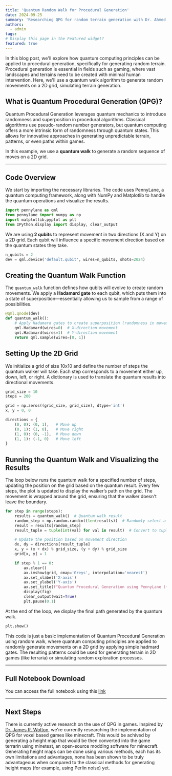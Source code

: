 ```yaml
---
title: 'Quantum Random Walk for Procedural Generation'
date: 2024-09-25
summary: 'Researching QPG for random terrain generation with Dr. Ahmed Farouk'
authors:
  - admin
tags: 
# Display this page in the Featured widget?
featured: true
---
```

In this blog post, we'll explore how quantum computing principles can be applied to procedural generation, specifically for generating random terrain. Procedural generation is essential in fields such as gaming, where vast landscapes and terrains need to be created with minimal human intervention. Here, we'll use a quantum walk algorithm to generate random movements on a 2D grid, simulating terrain generation.

## What is Quantum Procedural Generation (QPG)?

Quantum Procedural Generation leverages quantum mechanics to introduce randomness and superposition in procedural algorithms. Classical algorithms use pseudo-random number generators, but quantum computing offers a more intrinsic form of randomness through quantum states. This allows for innovative approaches in generating unpredictable terrain, patterns, or even paths within games.

In this example, we use a **quantum walk** to generate a random sequence of moves on a 2D grid.

---

## Code Overview

We start by importing the necessary libraries. The code uses PennyLane, a quantum computing framework, along with NumPy and Matplotlib to handle the quantum operations and visualize the results.

```python
import pennylane as qml
from pennylane import numpy as np
import matplotlib.pyplot as plt
from IPython.display import display, clear_output
```

We are using **2 qubits** to represent movement in two directions (X and Y) on a 2D grid. Each qubit will influence a specific movement direction based on the quantum states they take.

```python
n_qubits = 2
dev = qml.device('default.qubit', wires=n_qubits, shots=2024)
```

## Creating the Quantum Walk Function

The `quantum_walk` function defines how qubits will evolve to create random movements. We apply a **Hadamard gate** to each qubit, which puts them into a state of superposition—essentially allowing us to sample from a range of possibilities.

```python
@qml.qnode(dev)
def quantum_walk():
    # Apply Hadamard gates to create superposition (randomness in movement)
    qml.Hadamard(wires=0)  # X-direction movement
    qml.Hadamard(wires=1)  # Y-direction movement
    return qml.sample(wires=[0, 1])
```

## Setting Up the 2D Grid

We initialize a grid of size 10x10 and define the number of steps the quantum walker will take. Each step corresponds to a movement either up, down, left, or right. A dictionary is used to translate the quantum results into directional movements.

```python
grid_size = 10
steps = 200

grid = np.zeros((grid_size, grid_size), dtype='int')
x, y = 0, 0

directions = {
    (0, 0): (0, 1),   # Move up
    (0, 1): (1, 0),   # Move right
    (1, 0): (0, -1),  # Move down
    (1, 1): (-1, 0)   # Move left
}
```

## Running the Quantum Walk and Visualizing the Results

The loop below runs the quantum walk for a specified number of steps, updating the position on the grid based on the quantum result. Every few steps, the plot is updated to display the walker’s path on the grid. The movement is wrapped around the grid, ensuring that the walker doesn't leave the boundary.

```python
for step in range(steps):
    results = quantum_walk()  # Quantum walk result
    random_step = np.random.randint(len(results))  # Randomly select a step
    result = results[random_step]
    result_tuple = tuple(int(val) for val in result)  # Convert to tuple

    # Update the position based on movement direction
    dx, dy = directions[result_tuple]
    x, y = (x + dx) % grid_size, (y + dy) % grid_size
    grid[x, y] = 1

    if step % 1 == 0:
        ax.clear()
        ax.imshow(grid, cmap='Greys', interpolation='nearest')
        ax.set_xlabel('X-axis')
        ax.set_ylabel('Y-axis')
        ax.set_title(f"Quantum Procedural Generation using PennyLane ({step + 1} steps)")
        display(fig)
        clear_output(wait=True)
        plt.pause(0.1)
```

At the end of the loop, we display the final path generated by the quantum walk.

```python
plt.show()
```

This code is just a basic implementation of Quantum Procedural Generation using random walk, where quantum computing principles are applied to randomly generate movements on a 2D grid by applying simple hadmard gates. The resulting patterns could be used for generating terrain in 2D games (like terraria) or simulating random exploration processes.


---
## Full Notebook Download
You can access the full notebook using this [link](https://colab.research.google.com/drive/1mmd9R57dMag9UJnLlrd6ZGAZK76KyVUZ?usp=sharing)

---

## Next Steps

There is currently active research on the use of QPG in games. Inspired by [Dr. James R. Wotton](https://scholar.google.ch/citations?user=w3JCUogAAAAJ&hl=en), we're currently researching the implementation of QPG for voxel based games like minecraft. This would be achived by generating a height map that would be then converted into the game terrarin using minetest, an open-source modding software for minecraft. Generating height maps can be done using various methods, each has its own limitations and advantages, none has been shown to be truly advantageous when compared to the classical methods for generating height maps (for example, using Perlin noise) yet.   

